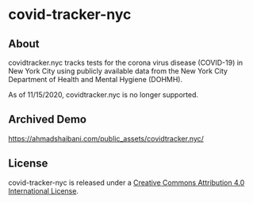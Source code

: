 # covid-tracker-nyc

## About
covidtracker.nyc tracks tests for the corona virus disease (COVID-19) in New York City using publicly available data from the New York City Department of Health and Mental Hygiene (DOHMH).

As of 11/15/2020, covidtracker.nyc is no longer supported.

## Archived Demo
https://ahmadshaibani.com/public_assets/covidtracker.nyc/

## License
covid-tracker-nyc is released under a [Creative Commons Attribution 4.0 International License](https://creativecommons.org/licenses/by/4.0/).
